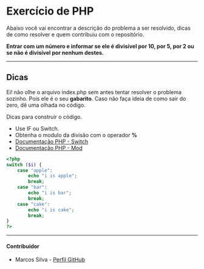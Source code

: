 # Exercício de PHP

Abaixo você vai encontrar a descrição do problema a ser resolvido, dicas de como resolver e quem contribuiu com o repositório.

**Entrar com um número e informar se ele é divisível por 10, por 5, por 2 ou se não é divisível por nenhum destes.**

* * *
## Dicas

Ei! não olhe o arquivo index.php sem antes tentar resolver o problema sozinho. Pois ele é o seu **gabarito**. Caso não faça ideia de como sair do zero, dê uma olhada no código.

Dicas para construir o código.
* Use IF ou Switch.
* Obtenha o modulo da divisão com o operador **%**
* [Documentação PHP - Switch][doc-switch]
* [Documentação PHP - Mod][doc-mod]

``` PHP
<?php
switch ($i) {
    case "apple":
        echo "i is apple";
        break;
    case "bar":
        echo "i is bar";
        break;
    case "cake":
        echo "i is cake";
        break;
}
?>
```

* * *
#### Contribuidor
* Marcos Silva - [Perfil GitHub][perfil]

[doc-switch]: https://www.php.net/manual/pt_BR/control-structures.switch.php
[doc-mod]: https://www.php.net/manual/pt_BR/internals2.opcodes.mod.php
[perfil]: https://github.com/marcosviniciusid